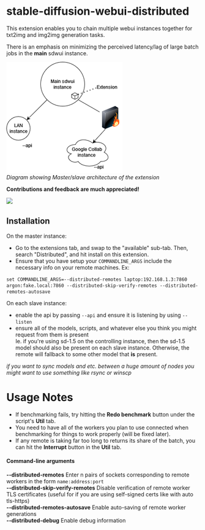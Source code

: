 # stable-diffusion-webui-distributed
This extension enables you to chain multiple webui instances together for txt2img and img2img generation tasks.

There is an emphasis on minimizing the perceived latency/lag of large batch jobs in the **main** sdwui instance.

![alt text](doc/sdwui_distributed.drawio.png)\
*Diagram showing Master/slave architecture of the extension*

**Contributions and feedback are much appreciated!**

[![](https://dcbadge.vercel.app/api/server/Jpc8wnftd4)](https://discord.gg/INVITEID)

## Installation

On the master instance:
- Go to the extensions tab, and swap to the "available" sub-tab. Then, search "Distributed", and hit install on this extension.
- Ensure that you have setup your `COMMANDLINE_ARGS` include the necessary info on your remote machines. Ex:
```
set COMMANDLINE_ARGS=--distributed-remotes laptop:192.168.1.3:7860 argon:fake.local:7860 --distributed-skip-verify-remotes --distributed-remotes-autosave
```

On each slave instance:
- enable the api by passing `--api` and ensure it is listening by using `--listen`
- ensure all of the models, scripts, and whatever else you think you might request from them is present\
Ie. if you're using sd-1.5 on the controlling instance, then the sd-1.5 model should also be present on each slave instance. Otherwise, the remote will fallback to some other model that **is** present.

*if you want to sync models and etc. between a huge amount of nodes you might want to use something like rsync or winscp*

# Usage Notes
- If benchmarking fails, try hitting the **Redo benchmark** button under the script's **Util** tab.
- You need to have all of the workers you plan to use connected when benchmarking for things to work properly (will be fixed later).
- If any remote is taking far too long to returns its share of the batch, you can hit the **Interrupt** button in the **Util** tab.

#### Command-line arguments

**--distributed-remotes** Enter n pairs of sockets corresponding to remote workers in the form `name:address:port`\
**--distributed-skip-verify-remotes** Disable verification of remote worker TLS certificates (useful for if you are using self-signed certs like with auto tls-https)\
**--distributed-remotes-autosave** Enable auto-saving of remote worker generations\
**--distributed-debug** Enable debug information
